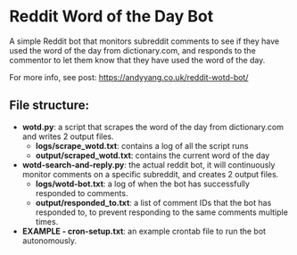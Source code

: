 # Reddit Word of the Day Bot
A simple Reddit bot that monitors subreddit comments to see if they have used the word of the day from dictionary.com, and responds to the commentor to let them know that they have used the word of the day.

For more info, see post: https://andyyang.co.uk/reddit-wotd-bot/

## File structure:
* **wotd.py**: a script that scrapes the word of the day from dictionary.com and writes 2 output files.
    * **logs/scrape_wotd.txt**: contains a log of all the script runs
    * **output/scraped_wotd.txt**: contains the current word of the day
* **wotd-search-and-reply.py**: the actual reddit bot, it will continuously monitor comments on a specific subreddit, and creates 2 output files.
    * **logs/wotd-bot.txt**: a log of when the bot has successfully responded to comments.
    * **output/responded_to.txt**: a list of comment IDs that the bot has responded to, to prevent responding to the same comments multiple times.
* **EXAMPLE - cron-setup.txt**: an example crontab file to run the bot autonomously.
